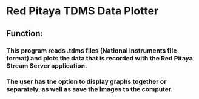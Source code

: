# Red Pitaya TDMS Data Plotter
## Function:
### This program reads .tdms files (National Instruments file format) and plots the data that is recorded with the Red Pitaya Stream Server application.
### The user has the option to display graphs together or separately, as well as save the images to the computer.
